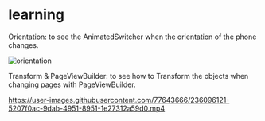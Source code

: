 # learning

Orientation: to see the AnimatedSwitcher when the orientation of the phone changes.

![orientation](https://user-images.githubusercontent.com/77643666/236093525-09c5bba8-c7f0-4f95-bbea-304d07d5f283.gif)


Transform & PageViewBuilder: to see how to Transform the objects when changing pages with PageViewBuilder.



https://user-images.githubusercontent.com/77643666/236096121-5207f0ac-9dab-4951-8951-1e27312a59d0.mp4

